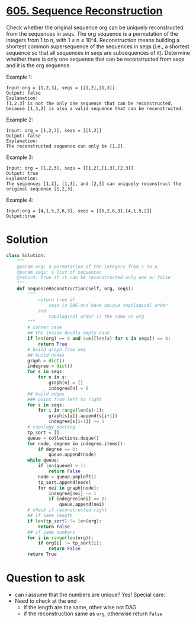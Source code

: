 # [605. Sequence Reconstruction](https://www.lintcode.com/problem/sequence-reconstruction/description)
Check whether the original sequence org can be uniquely reconstructed from the sequences in seqs. The org sequence is a permutation of the integers from 1 to n, with 1 ≤ n ≤ 10^4. Reconstruction means building a shortest common supersequence of the sequences in seqs (i.e., a shortest sequence so that all sequences in seqs are subsequences of it). Determine whether there is only one sequence that can be reconstructed from seqs and it is the org sequence.

Example 1:
```
Input:org = [1,2,3], seqs = [[1,2],[1,3]]
Output: false
Explanation:
[1,2,3] is not the only one sequence that can be reconstructed, because [1,3,2] is also a valid sequence that can be reconstructed.
```
Example 2:
```
Input: org = [1,2,3], seqs = [[1,2]]
Output: false
Explanation:
The reconstructed sequence can only be [1,2].
```
Example 3:
```
Input: org = [1,2,3], seqs = [[1,2],[1,3],[2,3]]
Output: true
Explanation:
The sequences [1,2], [1,3], and [2,3] can uniquely reconstruct the original sequence [1,2,3].
```
Example 4:
```
Input:org = [4,1,5,2,6,3], seqs = [[5,2,6,3],[4,1,5,2]]
Output:true
```

# Solution
```python
class Solution:
    """
    @param org: a permutation of the integers from 1 to n
    @param seqs: a list of sequences
    @return: true if it can be reconstructed only one or false
    """
    def sequenceReconstruction(self, org, seqs):
        """
            return true if
                seqs is DAG and have unique topological order
            and
                topological order is the same as org
        """
        # corner case
        ## the insane double empty case
        if len(org) == 0 and sum([len(s) for s in seqs]) == 0:
            return True
        # build graph from seq
        ## build nodes
        graph = dict()
        indegree = dict()
        for s in seqs:
            for n in s:
                graph[n] = []
                indegree[n] = 0
        ## build edges
        ### point from left to right
        for s in seqs:
            for i in range(len(s)-1):
                graph[s[i]].append(s[i+1])
                indegree[s[i+1]] += 1
        # topology sorting
        tp_sort = []
        queue = collections.deque()
        for node, degree in indegree.items():
            if degree == 0:
                queue.append(node)
        while queue:
            if len(queue) > 1:
                return False
            node = queue.popleft()
            tp_sort.append(node)
            for nei in graph[node]:
                indegree[nei] -= 1
                if indegree[nei] == 0:
                    queue.append(nei)
        # check if reconstructed right
        ## if same length
        if len(tp_sort) != len(org):
            return False
        ## if same numbers
        for i in range(len(org)):
            if org[i] != tp_sort[i]:
                return False
        return True
```
        
# Question to ask
- can i assume that the numbers are unique? Yes!
Special care:
- Need to check at the end
    - if the length are the same, other wise not DAG
    - if the reconstruction same as ```org```, otherwise return ```False```